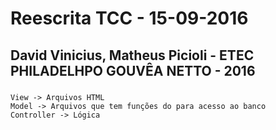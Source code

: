 # Reescrita TCC - 15-09-2016 #

## David Vinicius, Matheus Picioli - ETEC PHILADELHPO GOUVÊA NETTO - 2016 ##

###
    View -> Arquivos HTML
    Model -> Arquivos que tem funções do para acesso ao banco
    Controller -> Lógica
###